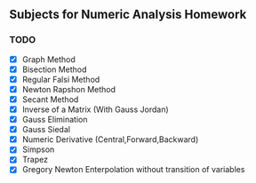 ## Subjects for Numeric Analysis Homework

### TODO 

- [x] Graph Method
- [x] Bisection Method
- [x] Regular Falsi Method
- [x] Newton Rapshon Method
- [x] Secant Method
- [x] Inverse of a Matrix (With Gauss Jordan)
- [x] Gauss Elimination
- [x] Gauss Siedal
- [x] Numeric Derivative (Central,Forward,Backward)
- [x] Simpson
- [x] Trapez
- [x] Gregory Newton Enterpolation without transition of variables
